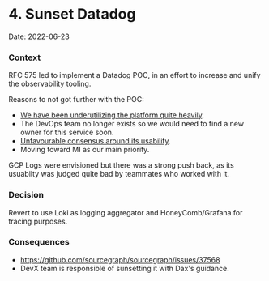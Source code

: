 # 4. Sunset Datadog

Date: 2022-06-23

### Context

RFC 575 led to implement a Datadog POC, in an effort to increase and unify the observability tooling. 

Reasons to not got further with the POC: 

- [We have been underutilizing the platform quite heavily](https://sourcegraph.slack.com/archives/C033PDEV740/p1655923018881859).
- The DevOps team no longer exists so we would need to find a new owner for this service soon.
- [Unfavourable consensus around its usability](https://sourcegraph.slack.com/archives/C033PDEV740/p1655136995582269).
- Moving toward MI as our main priority.

GCP Logs were envisioned but there was a strong push back, as its usuabilty was judged quite bad by teammates who worked with it.

### Decision

Revert to use Loki as logging aggregator and HoneyComb/Grafana for tracing purposes.

### Consequences

- https://github.com/sourcegraph/sourcegraph/issues/37568
- DevX team is responsible of sunsetting it with Dax's guidance.
